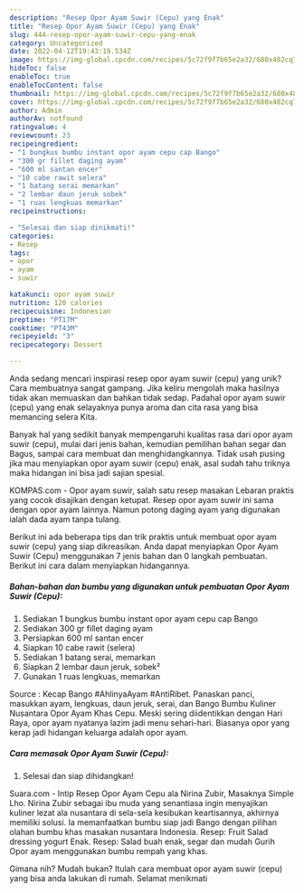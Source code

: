 ```yaml
---
description: "Resep Opor Ayam Suwir (Cepu) yang Enak"
title: "Resep Opor Ayam Suwir (Cepu) yang Enak"
slug: 444-resep-opor-ayam-suwir-cepu-yang-enak
category: Uncategorized
date: 2022-04-12T19:43:19.534Z
image: https://img-global.cpcdn.com/recipes/5c72f9f7b65e2a32/680x482cq70/opor-ayam-suwir-cepu-foto-resep-utama.jpg
hideToc: false
enableToc: true
enableTocContent: false
thumbnail: https://img-global.cpcdn.com/recipes/5c72f9f7b65e2a32/680x482cq70/opor-ayam-suwir-cepu-foto-resep-utama.jpg
cover: https://img-global.cpcdn.com/recipes/5c72f9f7b65e2a32/680x482cq70/opor-ayam-suwir-cepu-foto-resep-utama.jpg
author: Admin
authorAv: notfound
ratingvalue: 4
reviewcount: 23
recipeingredient:
- "1 bungkus bumbu instant opor ayam cepu cap Bango"
- "300 gr fillet daging ayam"
- "600 ml santan encer"
- "10 cabe rawit selera"
- "1 batang serai memarkan"
- "2 lembar daun jeruk sobek"
- "1 ruas lengkuas memarkan"
recipeinstructions:

- "Selesai dan siap dinikmati!"
categories:
- Resep
tags:
- opor
- ayam
- suwir

katakunci: opor ayam suwir 
nutrition: 120 calories
recipecuisine: Indonesian
preptime: "PT17M"
cooktime: "PT43M"
recipeyield: "3"
recipecategory: Dessert

---
```





Anda sedang mencari inspirasi resep opor ayam suwir (cepu) yang unik? Cara membuatnya sangat gampang. Jika keliru mengolah maka hasilnya tidak akan memuaskan dan bahkan tidak sedap. Padahal opor ayam suwir (cepu) yang enak selayaknya punya aroma dan cita rasa yang bisa memancing selera Kita.





Banyak hal yang sedikit banyak mempengaruhi kualitas rasa dari opor ayam suwir (cepu), mulai dari jenis bahan, kemudian pemilihan bahan segar dan Bagus, sampai cara membuat dan menghidangkannya. Tidak usah pusing jika mau menyiapkan opor ayam suwir (cepu) enak,      asal sudah tahu triknya maka hidangan ini bisa jadi sajian spesial.














KOMPAS.com - Opor ayam suwir, salah satu resep masakan Lebaran praktis yang cocok disajikan dengan ketupat. Resep opor ayam suwir ini sama dengan opor ayam lainnya. Namun potong daging ayam yang digunakan ialah dada ayam tanpa tulang.






Berikut ini ada beberapa tips dan trik praktis untuk membuat opor ayam suwir (cepu) yang siap dikreasikan. Anda dapat menyiapkan Opor Ayam Suwir (Cepu) menggunakan 7 jenis bahan dan 0 langkah pembuatan. Berikut ini cara dalam menyiapkan hidangannya.

<!--inarticleads1-->

##### Bahan-bahan dan bumbu yang digunakan untuk pembuatan Opor Ayam Suwir (Cepu):

1. Sediakan 1 bungkus bumbu instant opor ayam cepu cap Bango
1. Sediakan 300 gr fillet daging ayam
1. Persiapkan 600 ml santan encer
1. Siapkan 10 cabe rawit (selera)
1. Sediakan 1 batang serai, memarkan
1. Siapkan 2 lembar daun jeruk, sobek²
1. Gunakan 1 ruas lengkuas, memarkan


Source : Kecap Bango #AhlinyaAyam #AntiRibet. Panaskan panci, masukkan ayam, lengkuas, daun jeruk, serai, dan Bango Bumbu Kuliner Nusantara Opor Ayam Khas Cepu. Meski sering diidentikkan dengan Hari Raya, opor ayam nyatanya lazim jadi menu sehari-hari. Biasanya opor yang kerap jadi hidangan keluarga adalah opor ayam. 

<!--inarticleads2-->

##### Cara memasak Opor Ayam Suwir (Cepu):


1. Selesai dan siap dihidangkan!

Suara.com - Intip Resep Opor Ayam Cepu ala Nirina Zubir, Masaknya Simple Lho. Nirina Zubir sebagai ibu muda yang senantiasa ingin menyajikan kuliner lezat ala nusantara di sela-sela kesibukan keartisannya, akhirnya memiliki solusi. Ia memanfaatkan bumbu siap jadi Bango dengan pilihan olahan bumbu khas masakan nusantara Indonesia. Resep: Fruit Salad dressing yogurt Enak. Resep: Salad buah enak, segar dan mudah Gurih Opor ayam menggunakan bumbu rempah yang khas. 

Gimana nih? Mudah bukan? Itulah cara membuat opor ayam suwir (cepu) yang bisa anda lakukan di rumah. Selamat menikmati
